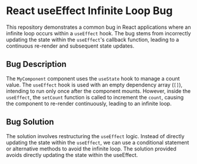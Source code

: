 # React useEffect Infinite Loop Bug

This repository demonstrates a common bug in React applications where an infinite loop occurs within a `useEffect` hook. The bug stems from incorrectly updating the state within the `useEffect`'s callback function, leading to a continuous re-render and subsequent state updates.

## Bug Description
The `MyComponent` component uses the `useState` hook to manage a count value. The `useEffect` hook is used with an empty dependency array (`[]`), intending to run only once after the component mounts. However, inside the `useEffect`, the `setCount` function is called to increment the `count`, causing the component to re-render continuously, leading to an infinite loop.

## Bug Solution
The solution involves restructuring the `useEffect` logic. Instead of directly updating the state within the `useEffect`, we can use a conditional statement or alternative methods to avoid the infinite loop. The solution provided avoids directly updating the state within the useEffect.